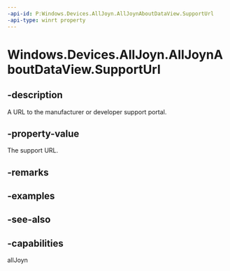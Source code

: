 ----api-id: P:Windows.Devices.AllJoyn.AllJoynAboutDataView.SupportUrl
-api-type: winrt property
---<!-- Property syntaxpublic Windows.Foundation.Uri SupportUrl { get; }--># Windows.Devices.AllJoyn.AllJoynAboutDataView.SupportUrl## -descriptionA URL to the manufacturer or developer support portal.## -property-valueThe support URL.## -remarks## -examples## -see-also## -capabilitiesallJoyn